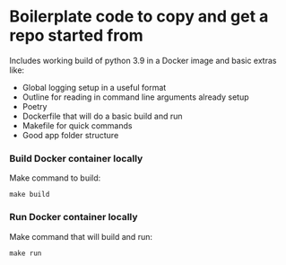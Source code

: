 # Boilerplate code to copy and get a repo started from
Includes working build of python 3.9 in a Docker image and basic extras 
like:
- Global logging setup in a useful format
- Outline for reading in command line arguments already setup
- Poetry
- Dockerfile that will do a basic build and run
- Makefile for quick commands
- Good app folder structure

### Build Docker container locally
Make command to build:

`make build`

### Run Docker container locally
Make command that will build and run:

`make run`

